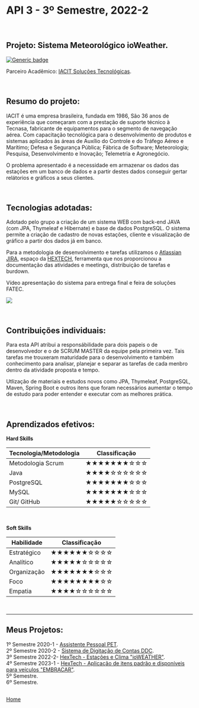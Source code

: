 # API 3 - 3º Semestre, 2022-2

<br/>

## Projeto: Sistema Meteorológico ioWeather.

[![Generic badge](https://img.shields.io/badge/GitHub-Repositório-blue.svg)](https://github.com/GroupHextech/HEXTECH-API3sem)

Parceiro Acadêmico: [IACIT Soluções Tecnológicas](https://www.iacit.com.br/).

<br>


## Resumo do projeto:

IACIT é uma empresa brasileira, fundada em 1986, São 36 anos de experiência que começaram com a prestação de suporte técnico à Tecnasa, fabricante de equipamentos para o segmento de navegação aérea. Com capacitação tecnológica para o desenvolvimento de produtos e sistemas aplicados às áreas de Auxílio do Controle e do Tráfego Aéreo e Marítimo; Defesa e Segurança Pública; Fábrica de Software; Meteorologia; Pesquisa, Desenvolvimento e Inovação; Telemetria e Agronegócio.

O problema apresentado é a necessidade em armazenar os dados das estações em um banco de dados e a partir destes dados conseguir gertar relátorios e gráficos a seus clientes.

<br/>


## Tecnologias adotadas:

Adotado pelo grupo a criação de um sistema WEB com back-end JAVA (com JPA, Thymeleaf e Hibernate) e base de dados PostgreSQL. O sistema permite a criação de cadastro de novas estações, cliente e visualização de gráfico a partir dos dados já em banco.

Para a metodologia de desenvolvimento e tarefas utilizamos o [Atlassian JIRA](https://www.atlassian.com/br/software/jira), espaço da [HEXTECH](https://fatecbdsjc.atlassian.net/jira/software/projects/FHTAPI3SEM/boards/1), ferramenta que nos proporcionou a documentação das atividades e meetings, distribuição de tarefas e burdown.

Vídeo apresentação do sistema para entrega final e feira de soluções FATEC.

[![](http://img.youtube.com/vi/h1t4SODqV5s/0.jpg)](https://youtu.be/h1t4SODqV5s "API - 2022-2")

<br/>


## Contribuições individuais:

Para esta API atribui a responsábilidade para dois papeis o de desenvolvedor e o de SCRUM MASTER da equipe pela primeira vez.
Tais tarefas me trouxeram maturidade para o desenvolvimento e também conhecimento para analisar, planejar e separar as tarefas de cada menbro dentro da atividade proposta e tempo.

Utlização de materiais e estudos novos como JPA, Thymeleaf, PostgreSQL, Maven, Spring Boot e outros itens que foram necessários aumentar o tempo de estudo para poder entender e executar com as melhores prática.

<br/>


## Aprendizados efetivos:

**Hard Skills**

| Tecnologia/Metodologia | Classificação|
| ----- | ----- |
| Metodologia Scrum | ★★★★★★★☆☆☆ |
| Java | ★★★★☆☆☆☆☆☆ |
| PostgreSQL | ★★★★★★★☆☆☆ |
| MySQL | ★★★★★★★☆☆☆ |
| Git/ GitHub | ★★★★★☆☆☆☆☆ |

<br/>

**Soft Skills**

| Habilidade | Classificação |
| ----- | ----- |
| Estratégico | ★★★★★★☆☆☆☆ |
| Analítico | ★★★★★☆☆☆☆☆ |
| Organização | ★★★★★★★☆☆☆ |
| Foco | ★★★★★★★★☆☆ |
| Empatia | ★★★★☆☆☆☆☆☆ |

<br/>

---

## Meus Projetos:

1º Semestre 2020-1 - [Assistente Pessoal PET](./semestres/sem1_api.md). <br/>
2º Semestre 2020-2 - [Sistema de Digitação de Contas DDC](./semestres/sem2_api.md). <br/>
3º Semestre 2022-2- [HexTech - Estações e Clima "ioWEATHER"](./semestres/sem3_api.md). <br/>
4º Semestre 2023-1 - [HexTech - Aplicação de itens padrão e disponíveis para veículos "EMBRACAR"](./semestres/sem4_api.md). <br/>
5º Semestre. <br/>
6º Semestre. <br/>

## 

[Home](../README.md)
